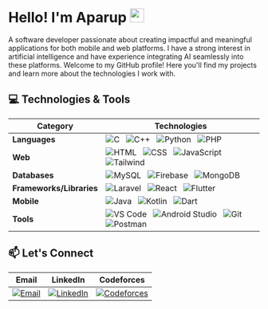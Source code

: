 # Hello! I'm Aparup <img src="https://media.giphy.com/media/hvRJCLFzcasrR4ia7z/giphy.gif" width="28">
A software developer passionate about creating impactful and meaningful applications for both mobile and web platforms.
I have a strong interest in artificial intelligence and have experience integrating AI seamlessly into these platforms.
Welcome to my GitHub profile! Here you'll find my projects and learn more about the technologies I work with.

## 💻 Technologies & Tools

| **Category**           | **Technologies**                                                                                                                                                                                               |
|------------------------|----------------------------------------------------------------------------------------------------------------------------------------------------------------------------------------------------------------|
| **Languages**          | ![C](https://skillicons.dev/icons?i=c)&nbsp;&nbsp;&nbsp;![C++](https://skillicons.dev/icons?i=cpp)&nbsp;&nbsp;&nbsp;![Python](https://skillicons.dev/icons?i=python)&nbsp;&nbsp;&nbsp;![PHP](https://skillicons.dev/icons?i=php) |
| **Web**                | ![HTML](https://skillicons.dev/icons?i=html)&nbsp;&nbsp;&nbsp;![CSS](https://skillicons.dev/icons?i=css)&nbsp;&nbsp;&nbsp;![JavaScript](https://skillicons.dev/icons?i=js)&nbsp;&nbsp;&nbsp;![Tailwind](https://skillicons.dev/icons?i=tailwind) |
| **Databases**          | ![MySQL](https://skillicons.dev/icons?i=mysql)&nbsp;&nbsp;&nbsp;![Firebase](https://skillicons.dev/icons?i=firebase)&nbsp;&nbsp;&nbsp;![MongoDB](https://skillicons.dev/icons?i=mongodb)                         |
| **Frameworks/Libraries** | ![Laravel](https://skillicons.dev/icons?i=laravel)&nbsp;&nbsp;&nbsp;![React](https://skillicons.dev/icons?i=react)&nbsp;&nbsp;&nbsp;![Flutter](https://skillicons.dev/icons?i=flutter)                                                                                      |
| **Mobile**             | ![Java](https://skillicons.dev/icons?i=java)&nbsp;&nbsp;&nbsp;![Kotlin](https://skillicons.dev/icons?i=kotlin)&nbsp;&nbsp;&nbsp;![Dart](https://skillicons.dev/icons?i=dart) |
| **Tools**              | ![VS Code](https://skillicons.dev/icons?i=vscode)&nbsp;&nbsp;&nbsp;![Android Studio](https://skillicons.dev/icons?i=androidstudio)&nbsp;&nbsp;&nbsp;![Git](https://skillicons.dev/icons?i=git)&nbsp;&nbsp;&nbsp;![Postman](https://skillicons.dev/icons?i=postman) |

## 📫 Let's Connect
| **Email**                                      | **LinkedIn**                                      | **Codeforces**                                       |
|---------------------------------------------------|------------------------------------------------|-----------------------------------------------|
| [![Email](https://img.shields.io/badge/Gmail-D14836?style=for-the-badge&logo=gmail&logoColor=white)](mailto:aparupdhar8@gmail.com) | [![LinkedIn](https://img.shields.io/badge/LinkedIn-0077B5?style=for-the-badge&logo=linkedin&logoColor=white)](https://www.linkedin.com/in/aparup-dhar/) | [![Codeforces](https://img.shields.io/badge/Codeforces-445f9d?style=for-the-badge&logo=Codeforces&logoColor=white)](https://codeforces.com/profile/a.dhar) |

